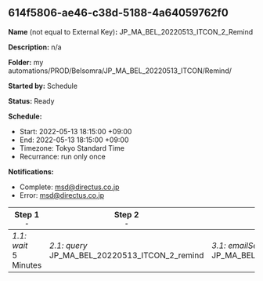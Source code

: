 ## 614f5806-ae46-c38d-5188-4a64059762f0

**Name** (not equal to External Key)**:** JP_MA_BEL_20220513_ITCON_2_Remind

**Description:** n/a

**Folder:** my automations/PROD/Belsomra/JP_MA_BEL_20220513_ITCON/Remind/

**Started by:** Schedule

**Status:** Ready

**Schedule:**

* Start: 2022-05-13 18:15:00 +09:00
* End: 2022-05-13 18:15:00 +09:00
* Timezone: Tokyo Standard Time
* Recurrance: run only once

**Notifications:**

* Complete: msd@directus.co.jp
* Error: msd@directus.co.jp

| Step 1<br>_<small>-</small>_ | Step 2<br>_<small>-</small>_ | Step 3<br>_<small>-</small>_ |
| --- | --- | --- |
| _1.1: wait_<br>5 Minutes | _2.1: query_<br>JP_MA_BEL_20220513_ITCON_2_remind | _3.1: emailSend_<br>JP_MA_BEL_20220513_ITCON_2_remind |
